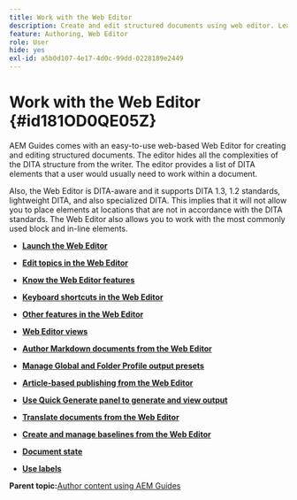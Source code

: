 ```yaml
---
title: Work with the Web Editor
description: Create and edit structured documents using web editor. Learn how to work with the web editor following the DITA standards in AEM Guides.
feature: Authoring, Web Editor
role: User
hide: yes
exl-id: a5b0d107-4e17-4d0c-99dd-0228189e2449
---
```

# Work with the Web Editor {#id181OD0QE05Z}

AEM Guides comes with an easy-to-use web-based Web Editor for creating and editing structured documents. The editor hides all the complexities of the DITA structure from the writer. The editor provides a list of DITA elements that a user would usually need to work within a document.

Also, the Web Editor is DITA-aware and it supports DITA 1.3, 1.2 standards, lightweight DITA, and also specialized DITA. This implies that it will not allow you to place elements at locations that are not in accordance with the DITA standards. The Web Editor also allows you to work with the most commonly used block and in-line elements.

-   **[Launch the Web Editor](web-editor-launch-editor.md)**  

-   **[Edit topics in the Web Editor](web-editor-edit-topics.md)**  

-   **[Know the Web Editor features](web-editor-features.md)**  

-   **[Keyboard shortcuts in the Web Editor](web-editor-keyboard-shortcuts.md)**  

-   **[Other features in the Web Editor](web-editor-other-features.md)**  

-   **[Web Editor views](web-editor-views.md)**  

-   **[Author Markdown documents from the Web Editor](web-editor-markdown-topic.md)**  

-   **[Manage Global and Folder Profile output presets](web-editor-manage-output-presets.md)**  

-   **[Article-based publishing from the Web Editor](web-editor-article-publishing.md)**  

-   **[Use Quick Generate panel to generate and view output](web-editor-quick-generate-panel.md)**  

-   **[Translate documents from the Web Editor](translate-documents-web-editor.md)**  

-   **[Create and manage baselines from the Web Editor](web-editor-baseline.md)**  

-   **[Document state](web-editor-document-states.md)**  

-   **[Use labels](web-editor-use-label.md)**  


**Parent topic:**[Author content using AEM Guides](authoring-content-xml-doc.md)
